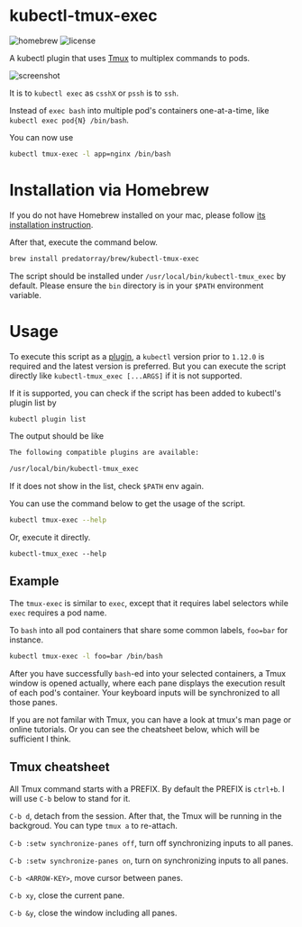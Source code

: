 # kubectl-tmux-exec

![homebrew](https://img.shields.io/badge/homebrew-0.0.2-orange)
![license](https://img.shields.io/badge/license-MIT-green)

A kubectl plugin that uses [Tmux](https://github.com/tmux/tmux) to multiplex commands to pods.

![screenshot](../assets/screenshot.png?raw=true)

It is to `kubectl exec` as `csshX` or `pssh` is to `ssh`.

Instead of `exec bash` into multiple pod's containers one-at-a-time, like `kubectl exec pod{N} /bin/bash`.

You can now use

```sh
kubectl tmux-exec -l app=nginx /bin/bash
```

# Installation via Homebrew

If you do not have Homebrew installed on your mac, please follow [its installation instruction](https://brew.sh/).

After that, execute the command below.

```sh
brew install predatorray/brew/kubectl-tmux-exec
```

The script should be installed under `/usr/local/bin/kubectl-tmux_exec` by default. Please ensure the `bin` directory is in your `$PATH` environment variable.

# Usage

To execute this script as a [plugin]((https://kubernetes.io/docs/tasks/extend-kubectl/kubectl-plugins/)), a `kubectl` version prior to `1.12.0` is required and the latest version is preferred. But you can execute the script directly like `kubectl-tmux_exec [...ARGS]` if it is not supported.

If it is supported, you can check if the script has been added to kubectl's plugin list by

```sh
kubectl plugin list
```

The output should be like

```txt
The following compatible plugins are available:

/usr/local/bin/kubectl-tmux_exec
```

If it does not show in the list, check `$PATH` env again.

You can use the command below to get the usage of the script.

```sh
kubectl tmux-exec --help
```

Or, execute it directly.

```
kubectl-tmux_exec --help
```

## Example

The `tmux-exec` is similar to `exec`, except that it requires label selectors while `exec` requires a pod name.

To `bash` into all pod containers that share some common labels, `foo=bar` for instance.

```sh
kubectl tmux-exec -l foo=bar /bin/bash
```

After you have successfully `bash`-ed into your selected containers, a Tmux window is opened actually, where each pane displays the execution result of each pod's container. Your keyboard inputs will be synchronized to all those panes.

If you are not familar with Tmux, you can have a look at tmux's man page or online tutorials. Or you can see the cheatsheet below, which will be sufficient I think.

## Tmux cheatsheet

All Tmux command starts with a PREFIX. By default the PREFIX is `ctrl+b`. I will use `C-b` below to stand for it.

`C-b d`, detach from the session. After that, the Tmux will be running in the backgroud. You can type `tmux a` to re-attach.

`C-b :setw synchronize-panes off`, turn off synchronizing inputs to all panes.

`C-b :setw synchronize-panes on`, turn on synchronizing inputs to all panes.

`C-b <ARROW-KEY>`, move cursor between panes.

`C-b xy`, close the current pane.

`C-b &y`, close the window including all panes.
